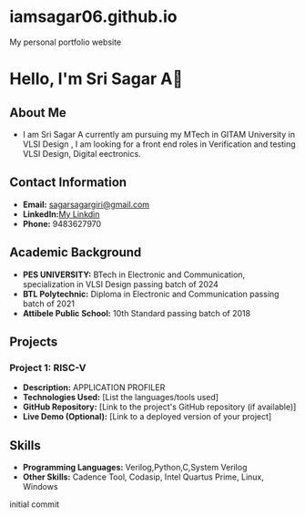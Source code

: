 # iamsagar06.github.io
My personal portfolio website 
# Hello, I'm Sri Sagar A👋

## About Me

* I am Sri Sagar A currently am pursuing my MTech in GITAM University in VLSI Design , I am looking for a front end roles in Verification and testing VLSI Design, Digital eectronics.

## Contact Information

*   **Email:** sagarsagargiri@gmail.com
*   **LinkedIn:**[My Linkdin](https://www.linkedin.com/in/sri-sagar-a-60a184271)
*   **Phone:** 9483627970

## Academic Background

*   **PES UNIVERSITY:** BTech in Electronic and Communication, specialization in VLSI Design passing batch of 2024 
*   **BTL Polytechnic:** Diploma in Electronic and Communication passing batch of 2021
*   **Attibele Public School:** 10th Standard passing batch of 2018

## Projects

### Project 1: RISC-V 
*   **Description:** APPLICATION PROFILER
*   **Technologies Used:** [List the languages/tools used]
*   **GitHub Repository:** [Link to the project's GitHub repository (if available)]
*   **Live Demo (Optional):** [Link to a deployed version of your project]

## Skills

*   **Programming Languages:** Verilog,Python,C,System Verilog
*   **Other Skills:** Cadence Tool, Codasip, Intel Quartus Prime, Linux, Windows

initial commit
